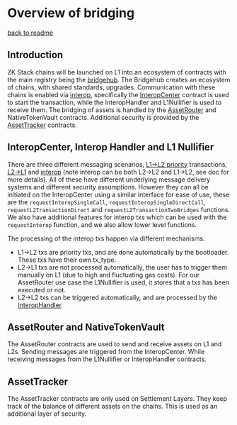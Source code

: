 # Overview of bridging
[back to readme](./README.md)

## Introduction

ZK Stack chains will be launched on L1 into an ecosystem of contracts with the main registry being the [bridgehub](../chain_management/bridgehub.md). The Bridgehub creates an
ecosystem of chains, with shared standards, upgrades. Communication with these chains is enabled via [interop](./interop/overview.md), specifically the [InteropCenter](./interop/interop_center/overview.md) contract is used to start the transaction, while the InteropHandler and L1Nullifier is used to receive them. The bridging of assets is handled by the [AssetRouter](./asset_router_and_ntv/asset_router.md) and NativeTokenVault contracts. Additional security is provided by the [AssetTracker](./firewall/firewall.md) contracts.

## InteropCenter, Interop Handler and L1 Nullifier

There are three different messaging scenarios, [L1->L2 priority](../settlement_contracts/priority_queue/l1_l2_communication/l1_to_l2.md) transactions, [L2->L1](../settlement_contracts/priority_queue/l1_l2_communication/l2_to_l1.md) and [interop](./interop/overview.md) (note interop can be both L2->L2 and L1->L2, see doc for more details). All of these have different underlying message delivery systems and different security assumptions. However they can all be initiated on the InteropCenter using a similar interface for ease of use, these are the `requestInteropSingleCall`, `requestInteropSingleDirectCall`, `requestL2TransactionDirect` and `requestL2TransactionTwoBridges` functions. We also have additional features for interop txs which can be used with the `requestInterop` function, and we also allow lower level functions. 

The processing of the interop txs happen via different mechanisms.
- L1->L2 txs are priority txs, and are done automatically by the bootloader. These txs have their own tx_type. 
- L2->L1 txs are not processed automatically, the user has to trigger them manually on L1 (due to high and fluctuating gas costs). For our AssetRouter use case the L1Nullifier is used, it stores that a txs has been executed or not. 
- L2->L2 txs can be triggered automatically, and are processed by the [InteropHandler](./interop/interop_handler.md). 

## AssetRouter and NativeTokenVault

The AssetRouter contracts are used to send and receive assets on L1 and L2s. Sending messages are triggered from the InteropCenter. While receiving messages from the L1Nullifier or InteropHandler contracts. 

## AssetTracker

The AssetTracker contracts are only used on Settlement Layers. They keep track of the balance of different assets on the chains. This is used as an additional layer of security. 
